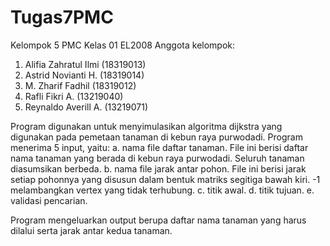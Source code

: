 # Tugas7PMC

Kelompok 5 PMC Kelas 01 EL2008
Anggota kelompok:
1. Alifia Zahratul Ilmi (18319013)
2. Astrid Novianti H. (18319014)
3. M. Zharif Fadhil (18319012)
4. Rafli Fikri A. (13219040)
5. Reynaldo Averill A. (13219071)

Program digunakan untuk menyimulasikan algoritma dijkstra yang digunakan pada pemetaan tanaman di kebun raya purwodadi.
Program menerima 5 input, yaitu:
a. nama file daftar tanaman. File ini berisi daftar nama tanaman yang berada di kebun raya purwodadi. Seluruh tanaman diasumsikan berbeda.
b. nama file jarak antar pohon. File ini berisi jarak setiap pohonnya yang disusun dalam bentuk matriks segitiga bawah kiri. -1 melambangkan vertex yang tidak terhubung.
c. titik awal.
d. titik tujuan.
e. validasi pencarian.

Program mengeluarkan output berupa daftar nama tanaman yang harus dilalui serta jarak antar kedua tanaman.
